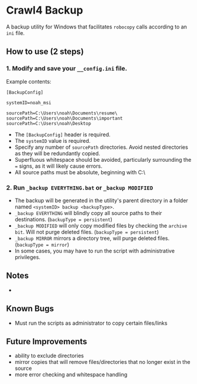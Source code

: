 # Crawl4 Backup

A backup utility for Windows that facilitates `robocopy` calls according to an `ini` file.

## How to use (2 steps)

### 1. Modify and save your `__config.ini` file.

Example contents:

```
[BackupConfig]

systemID=noah_msi

sourcePath=C:\Users\noah\Documents\resume\
sourcePath=C:\Users\noah\Documents\important
sourcePath=C:\Users\noah\Desktop
```

- The `[BackupConfig]` header is required.
- The `systemID` value is required.
- Specify any number of `sourcePath` directories. Avoid nested directories as they will be
	redundantly copied.
- Superfluous whitespace should be avoided, particularly surrounding the `=` signs, as it will
	likely cause errors.
- All source paths must be absolute, beginning with C:\

### 2. Run `_backup EVERYTHING.bat` or `_backup MODIFIED`

- The backup will be generated in the utility's parent directory in a folder named
	`<systemID> backup <backupType>`.
- `_backup EVERYTHING` will blindly copy all source paths to their destinations.
	(`backupType = persistent`)
- `_backup MODIFIED` will only copy modified files by checking the `archive bit`. Will not purge
	deleted files. (`backupType = persistent`)
- `_backup MIRROR` mirrors a directory tree, will purge deleted files. (`backupType = mirror`)
- In some cases, you may have to run the script with administrative privileges.

## Notes

-

## Known Bugs

- Must run the scripts as administrator to copy certain files/links

## Future Improvements

- ability to exclude directories
- mirror copies that will remove files/directories that no longer exist in the source
- more error checking and whitespace handling
